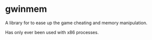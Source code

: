 # gwinmem
A library for to ease up the game cheating and memory manipulation.

Has only ever been used with x86 processes.
